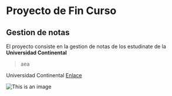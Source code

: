 # Proyecto de Fin Curso
## Gestion de notas
El proyecto consiste en la gestion de notas de los estudinate de la **Universidad Continental**
> aea

Universidad Continental [Enlace](https://ucontinental.edu.pe/)

![This is an image](https://i.ytimg.com/vi/J0o90ewuroo/hqdefault.jpg)
